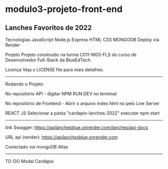 # modulo3-projeto-front-end

Lanches Favoritos de 2022
--
Tecnologias
JavaScript
Node.js
Express
HTML
CSS
MONGODB
Deploy via Render

Projeto
Projeto construído na turma C011-M03-FLS do curso de Desenvolvedor Full-Stack da BlueEdTech.


Licença
Veja o LICENSE file para mais detalhes.

---- 
Rodando o Projeto

No repositório API -
digitar NPM RUN DEV no terminal

No repositório de Frontend -
Abrir o arquivo index.html no pelo Live Server

REACT JS 
Selecionar a pasta "cardapio-lanches-2022"
executar npm start

---

link Swagger: https://apilanchesblue.onrender.com/lanches/api-docs

URL api (render): https://apilanchesblue.onrender.com


Conectado via mongoDB Atlas

---
TO-DO
Modal
Cardápio